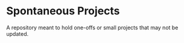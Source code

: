# Spontaneous Projects

A repository meant to hold one-offs or small projects that may not be updated. 
